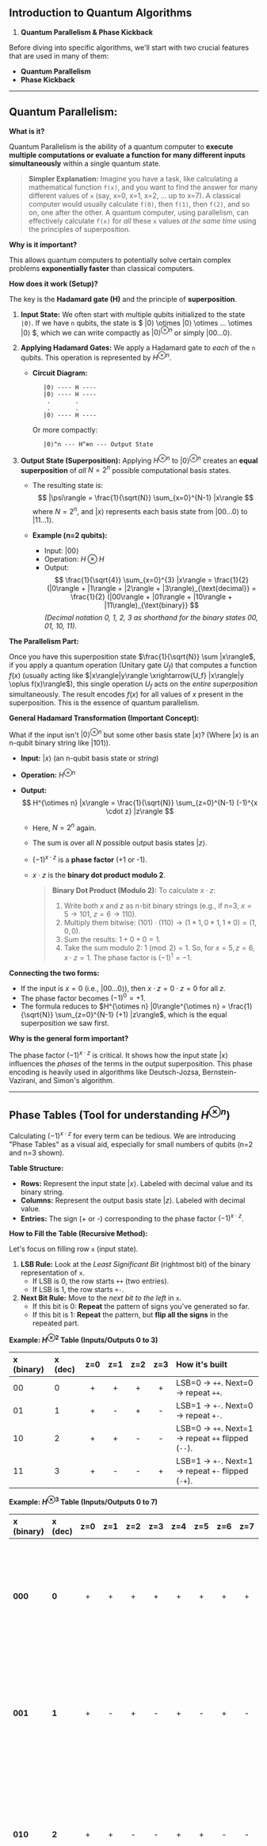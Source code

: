 ## Introduction to Quantum Algorithms

1.  **Quantum Parallelism & Phase Kickback**

Before diving into specific algorithms, we'll start with two crucial features that are used in many of them:
*   **Quantum Parallelism**
*   **Phase Kickback**

---

## Quantum Parallelism:

**What is it?**

Quantum Parallelism is the ability of a quantum computer to **execute multiple computations or evaluate a function for many different inputs simultaneously** within a single quantum state.

> **Simpler Explanation:** Imagine you have a task, like calculating a mathematical function `f(x)`, and you want to find the answer for many different values of `x` (say, x=0, x=1, x=2, ... up to x=7). A classical computer would usually calculate `f(0)`, then `f(1)`, then `f(2)`, and so on, one after the other. A quantum computer, using parallelism, can effectively calculate `f(x)` for *all* these `x` values *at the same time* using the principles of superposition.

**Why is it important?**

This allows quantum computers to potentially solve certain complex problems **exponentially faster** than classical computers.

**How does it work (Setup)?**

The key is the **Hadamard gate (H)** and the principle of **superposition**.

1.  **Input State:** We often start with multiple qubits initialized to the state `|0⟩`. If we have `n` qubits, the state is $ |0⟩ \otimes |0⟩ \otimes ... \otimes |0⟩ $, which we can write compactly as $|0⟩^{\otimes n}$ or simply $|00...0\rangle$.

2.  **Applying Hadamard Gates:** We apply a Hadamard gate to *each* of the `n` qubits. This operation is represented by $H^{\otimes n}$.

    *   **Circuit Diagram:**
        ```
           |0⟩ ---- H ----
           |0⟩ ---- H ----
            .       .
            .       .
           |0⟩ ---- H ----
        ```
        Or more compactly:
        ```
           |0⟩^n --- H^⊗n --- Output State
        ```
3.  **Output State (Superposition):** Applying $H^{\otimes n}$ to $|0\rangle^{\otimes n}$ creates an **equal superposition** of *all* $N = 2^n$ possible computational basis states.

    *   The resulting state is:
        $$ |\psi\rangle = \frac{1}{\sqrt{N}} \sum_{x=0}^{N-1} |x\rangle $$
        where $N = 2^n$, and $|x\rangle$ represents each basis state from $|00...0\rangle$ to $|11...1\rangle$.

    *   **Example (n=2 qubits):**
        *   Input: $|00\rangle$
        *   Operation: $H \otimes H$
        *   Output:
            $$ \frac{1}{\sqrt{4}} \sum_{x=0}^{3} |x\rangle = \frac{1}{2} (|0\rangle + |1\rangle + |2\rangle + |3\rangle)_{\text{decimal}} = \frac{1}{2} (|00\rangle + |01\rangle + |10\rangle + |11\rangle)_{\text{binary}} $$
        *(Decimal notation 0, 1, 2, 3 as shorthand for the binary states 00, 01, 10, 11)*.

**The Parallelism Part:**

Once you have this superposition state $\frac{1}{\sqrt{N}} \sum |x\rangle$, if you apply a quantum operation (Unitary gate $U_f$) that computes a function $f(x)$ (usually acting like $|x\rangle|y\rangle \xrightarrow{U_f} |x\rangle|y \oplus f(x)\rangle$), this single operation $U_f$ acts on the *entire superposition* simultaneously. The result encodes $f(x)$ for all values of $x$ present in the superposition. This is the essence of quantum parallelism.

**General Hadamard Transformation (Important Concept):**

What if the input isn't $|0\rangle^{\otimes n}$ but some other basis state $|x\rangle$? (Where $|x\rangle$ is an n-qubit binary string like $|101\rangle$).

*   **Input:** $|x\rangle$ (an n-qubit basis state or *string*)
*   **Operation:** $H^{\otimes n}$
*   **Output:**
    $$ H^{\otimes n} |x\rangle = \frac{1}{\sqrt{N}} \sum_{z=0}^{N-1} (-1)^{x \cdot z} |z\rangle $$

    *   Here, $N=2^n$ again.
    *   The sum is over all $N$ possible output basis states $|z\rangle$.
    *   $(-1)^{x \cdot z}$ is a **phase factor** (+1 or -1).
    *   $x \cdot z$ is the **binary dot product modulo 2**.

        > **Binary Dot Product (Modulo 2):**
        > To calculate $x \cdot z$:
        > 1. Write both $x$ and $z$ as n-bit binary strings (e.g., if n=3, $x=5 \rightarrow 101$, $z=6 \rightarrow 110$).
        > 2. Multiply them bitwise: $(101) \cdot (110) \rightarrow (1*1, 0*1, 1*0) = (1, 0, 0)$.
        > 3. Sum the results: $1 + 0 + 0 = 1$.
        > 4. Take the sum modulo 2: $1 \pmod 2 = 1$.
        > So, for $x=5, z=6$, $x \cdot z = 1$. The phase factor is $(-1)^1 = -1$.

**Connecting the two forms:**

*   If the input is $x = 0$ (i.e., $|00...0\rangle$), then $x \cdot z = 0 \cdot z = 0$ for all $z$.
*   The phase factor becomes $(-1)^0 = +1$.
*   The formula reduces to $H^{\otimes n} |0\rangle^{\otimes n} = \frac{1}{\sqrt{N}} \sum_{z=0}^{N-1} (+1) |z\rangle$, which is the equal superposition we saw first.

**Why is the general form important?**

The phase factor $(-1)^{x \cdot z}$ is critical. It shows how the input state $|x\rangle$ influences the *phases* of the terms in the output superposition. This phase encoding is heavily used in algorithms like Deutsch-Jozsa, Bernstein-Vazirani, and Simon's algorithm.

---

## Phase Tables (Tool for understanding $H^{\otimes n}$)

Calculating $(-1)^{x \cdot z}$ for every term can be tedious. We are introducing "Phase Tables" as a visual aid, especially for small numbers of qubits (n=2 and n=3 shown).

**Table Structure:**

*   **Rows:** Represent the input state $|x\rangle$. Labeled with decimal value and its binary string.
*   **Columns:** Represent the output basis state $|z\rangle$. Labeled with decimal value.
*   **Entries:** The sign (+ or -) corresponding to the phase factor $(-1)^{x \cdot z}$.

**How to Fill the Table (Recursive Method):**

Let's focus on filling row `x` (input state).

1.  **LSB Rule:** Look at the *Least Significant Bit* (rightmost bit) of the binary representation of `x`.
    *   If LSB is 0, the row starts `++` (two entries).
    *   If LSB is 1, the row starts `+-`.
2.  **Next Bit Rule:** Move to the *next bit to the left* in `x`.
    *   If this bit is 0: **Repeat** the pattern of signs you've generated so far.
    *   If this bit is 1: **Repeat** the pattern, but **flip all the signs** in the repeated part.

**Example: $H^{\otimes 2}$ Table (Inputs/Outputs 0 to 3)**

| x (binary) | x (dec) | z=0 | z=1 | z=2 | z=3 | How it's built                               |
| :--------- | :------ | :-: | :-: | :-: | :-: | :----------------------------------------- |
| 00         | 0       | +   | +   | +   | +   | LSB=0 -> `++`. Next=0 -> repeat `++`.        |
| 01         | 1       | +   | -   | +   | -   | LSB=1 -> `+-`. Next=0 -> repeat `+-`.        |
| 10         | 2       | +   | +   | -   | -   | LSB=0 -> `++`. Next=1 -> repeat `++` flipped (`--`). |
| 11         | 3       | +   | -   | -   | +   | LSB=1 -> `+-`. Next=1 -> repeat `+-` flipped (`-+`). |



**Example: $H^{\otimes 3}$ Table (Inputs/Outputs 0 to 7)**

| x (binary) | x (dec) | z=0 | z=1 | z=2 | z=3 | z=4 | z=5 | z=6 | z=7 | How it's built                                                              |
| :--------- | :------ | :-: | :-: | :-: | :-: | :-: | :-: | :-: | :-: | :-------------------------------------------------------------------------- |
| **000**    | **0**   | +   | +   | +   | +   | +   | +   | +   | +   | LSB $x_0=0 \rightarrow$ `++`. Next $x_1=0 \rightarrow$ repeat `++` $\rightarrow$ `++++`. Next $x_2=0 \rightarrow$ repeat `++++` $\rightarrow$ `++++++++`. |
| **001**    | **1**   | +   | -   | +   | -   | +   | -   | +   | -   | LSB $x_0=1 \rightarrow$ `+-`. Next $x_1=0 \rightarrow$ repeat `+-` $\rightarrow$ `+-+-`. Next $x_2=0 \rightarrow$ repeat `+-+-` $\rightarrow$ `+-+-+-+-`. |
| **010**    | **2**   | +   | +   | -   | -   | +   | +   | -   | -   | LSB $x_0=0 \rightarrow$ `++`. Next $x_1=1 \rightarrow$ repeat `++` flipped $\rightarrow$ `++--`. Next $x_2=0 \rightarrow$ repeat `++--` $\rightarrow$ `++--++--`. |
| **011**    | **3**   | +   | -   | -   | +   | +   | -   | -   | +   | LSB $x_0=1 \rightarrow$ `+-`. Next $x_1=1 \rightarrow$ repeat `+-` flipped $\rightarrow$ `+--+`. Next $x_2=0 \rightarrow$ repeat `+--+` $\rightarrow$ `+--++--+`. |
| **100**    | **4**   | +   | +   | +   | +   | -   | -   | -   | -   | LSB $x_0=0 \rightarrow$ `++`. Next $x_1=0 \rightarrow$ repeat `++` $\rightarrow$ `++++`. Next $x_2=1 \rightarrow$ repeat `++++` flipped $\rightarrow$ `++++----`. |
| **101**    | **5**   | +   | -   | +   | -   | -   | +   | -   | +   | LSB $x_0=1 \rightarrow$ `+-`. Next $x_1=0 \rightarrow$ repeat `+-` $\rightarrow$ `+-+-`. Next $x_2=1 \rightarrow$ repeat `+-+-` flipped $\rightarrow$ `+-+--+-+`. |
| **110**    | **6**   | +   | +   | -   | -   | -   | -   | +   | +   | LSB $x_0=0 \rightarrow$ `++`. Next $x_1=1 \rightarrow$ repeat `++` flipped $\rightarrow$ `++--`. Next $x_2=1 \rightarrow$ repeat `++--` flipped $\rightarrow$ `++----++`. |
| **111**    | **7**   | +   | -   | -   | +   | -   | +   | +   | -   | LSB $x_0=1 \rightarrow$ `+-`. Next $x_1=1 \rightarrow$ repeat `+-` flipped $\rightarrow$ `+--+`. Next $x_2=1 \rightarrow$ repeat `+--+` flipped $\rightarrow$ `+--+-++-`. |


**Using the Table:**

To find the state $H^{\otimes n} |x\rangle$, look at row `x`. The signs in that row give you the phase factors for the corresponding $|z\rangle$ terms in the superposition $\frac{1}{\sqrt{N}} \sum_{z} (\text{sign}) |z\rangle$.

*   Example: $H^{\otimes 2} |3\rangle$: Look at row 3 (11). Signs are `+ - - +`.
    $$ H^{\otimes 2} |3\rangle = \frac{1}{\sqrt{4}} [ (+1)|0\rangle + (-1)|1\rangle + (-1)|2\rangle + (+1)|3\rangle ] = \frac{1}{2} (|00\rangle - |01\rangle - |10\rangle + |11\rangle) $$

**Shortcut for Binary Dot Product:**

Another way to find the sign $(-1)^{x \cdot z}$:

1.  Write `x` and `z` as sums of powers of 2 (e.g., $13 = 8+4+1$).
2.  Identify the powers of 2 that are present in *both* sums (common ON states).
3.  Count the number of common terms, let it be `k`.
4.  The phase is $(-1)^k$.

*   Example: $x=12 = 8+4$, $z=15 = 8+4+2+1$. Common terms are 8 and 4 (two terms, k=2). Phase = $(-1)^2 = +1$.
*   Example: $x=13 = 8+4+1$, $z=10 = 8+2$. Common term is 8 (one term, k=1). Phase = $(-1)^1 = -1$.

---

## Phase Kickback

**What is it?**

Phase kickback is a phenomenon where the phase information resulting from a controlled quantum operation, which naturally seems to affect the *target* qubit(s), gets transferred ("kicked back") to the *control* qubit(s).

**Simple Example: CNOT Gate**

*   **Setup:**
    *   Control/Data qubit: $|x\rangle$
    *   Target qubit: Prepared in state $|-\rangle = H|1\rangle = \frac{1}{\sqrt{2}}(|0\rangle - |1\rangle)$.
    *   Circuit:
        ```
          |x⟩ -------•-------
                   |
          |1⟩ ----H--⊕----
        ```

*   **Input State:** $|x\rangle \otimes |-\rangle = \frac{1}{\sqrt{2}} |x\rangle (|0\rangle - |1\rangle)$

*   **After CNOT:**
    *   If $x=0$ (control is 0), CNOT does nothing: Output is $|0\rangle \otimes |-\rangle$.
    *   If $x=1$ (control is 1), CNOT flips the target:
        *   Input was $\frac{1}{\sqrt{2}} |1\rangle (|0\rangle - |1\rangle) = \frac{1}{\sqrt{2}} (|10\rangle - |11\rangle)$.
        *   CNOT flips target: $\frac{1}{\sqrt{2}} (|11\rangle - |10\rangle)$.
        *   Rearrange: $-\frac{1}{\sqrt{2}} (|10\rangle - |11\rangle) = -|1\rangle \otimes \frac{1}{\sqrt{2}}(|0\rangle - |1\rangle) = -|1\rangle \otimes |-\rangle$.

*   **Combined Result:** The output state can be written as:
    $$ (-1)^x |x\rangle \otimes |-\rangle $$

**Observation:**

*   The target qubit state $|-\rangle$ is unchanged (it's an eigenstate of the X operation performed by CNOT).
*   The control qubit $|x\rangle$ has acquired a phase factor $(-1)^x$ that depends on its own value. The phase was "kicked back" from the target interaction to the control.

**Generalization:**

This works for any controlled unitary $U_f$ that maps $|x\rangle|y\rangle \to |x\rangle|y \oplus f(x)\rangle$. If the target register starts in $|-\rangle$:

$$ U_f (|x\rangle \otimes |-\rangle) = (-1)^{f(x)} |x\rangle \otimes |-\rangle $$

*   **Circuit:**
    ```
        |x⟩ --------•-------- (-1)^{f(x)}|x⟩
                   |
        |-\rangle -----F--------- |-\rangle
    ```
    *(Here F represents the controlled operation based on the function f)*

**Key Idea:** The information about the function $f(x)$ is encoded as a phase factor $(-1)^{f(x)}$ on the *data register* $|x\rangle$, while the target register $|-\rangle$ remains unchanged. This is crucial for algorithms that need to extract properties of $f(x)$ without necessarily knowing the individual output values.

---

This covers the introductory concepts of Quantum Parallelism (using Hadamard gates to create superpositions for simultaneous computation) and Phase Kickback (transferring functional information as a phase onto the control/data register). These are building blocks for understanding many quantum algorithms.

## References
https://www.youtube.com/watch?v=RqNDAu1cCJg&list=PLxhaPrr4aQ9mtopjwgcYaZHndp5gvjP_V
https://learning.quantum.ibm.com/course/fundamentals-of-quantum-algorithms/quantum-query-algorithms#further-remarks-on-the-phase-kickback